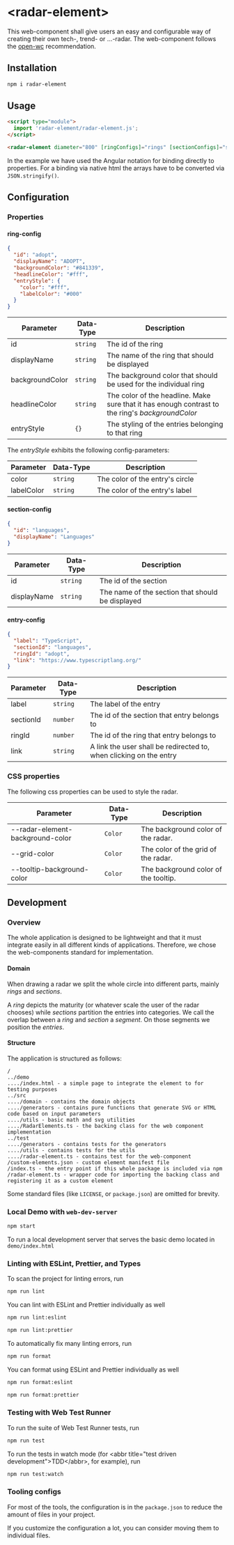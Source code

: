 # \<radar-element>
This web-component shall give users an easy and configurable way of creating their own tech-, trend- or ...-radar. The web-component follows the [open-wc](https://github.com/open-wc/open-wc) recommendation.

## Installation
```bash
npm i radar-element
```

## Usage
```html
<script type="module">
  import 'radar-element/radar-element.js';
</script>

<radar-element diameter="800" [ringConfigs]="rings" [sectionConfigs]="sections" [entryConfigs]="entries"></radar-element>
```

In the example we have used the Angular notation for binding directly to properties. For a binding via native html the arrays have to be converted via `JSON.stringify()`.

## Configuration

### Properties
#### ring-config

```json
{
  "id": "adopt",
  "displayName": "ADOPT",
  "backgroundColor": "#841339",
  "headlineColor": "#fff",
  "entryStyle": {
    "color": "#fff",
    "labelColor": "#000"
  }
}
```


| Parameter         | Data-Type     | Description                                                                                       |
| ----------------- | ------------- | ------------------------------------------------------------------------------------------------- |
| id                | `string`      | The id of the ring                                                                                |
| displayName       | `string`      | The name of the ring that should be displayed                                                     |
| backgroundColor   | `string`      | The background color that should be used for the individual ring                                  |
| headlineColor     | `string`      | The color of the headline. Make sure that it has enough contrast to the ring's *backgroundColor*  |
| entryStyle        | `{}`          | The styling of the entries belonging to that ring

The *entryStyle* exhibits the following config-parameters:

| Parameter         | Data-Type     | Description                                                                                       |
| ----------------- | ------------- | ------------------------------------------------------------------------------------------------- |
| color             | `string`      | The color of the entry's circle                                                                   |
| labelColor        | `string`      | The color of the entry's label                                                                    |


#### section-config

```json
{
  "id": "languages",
  "displayName": "Languages"  
}
```

| Parameter         | Data-Type     | Description                                                         |
| ----------------- | ------------- | ------------------------------------------------------------------- |
| id                | `string`      | The id of the section                                               |
| displayName       | `string`      | The name of the section that should be displayed                    | 

#### entry-config

```json
{
  "label": "TypeScript",
  "sectionId": "languages",
  "ringId": "adopt",
  "link": "https://www.typescriptlang.org/"
}
```

| Parameter         | Data-Type     | Description                                                         |
| ----------------- | ------------- | ------------------------------------------------------------------- |
| label             | `string`      | The label of the entry                                              |
| sectionId         | `number`      | The id of the section that entry belongs to                         |
| ringId            | `number`      | The id of the ring that entry belongs to                            |
| link              | `string`      | A link the user shall be redirected to, when clicking on the entry  |


### CSS properties
The following css properties can be used to style the radar.

| Parameter                         | Data-Type     | Description                           |
| --------------------------------- | ------------- | ------------------------------------- |
| --radar-element-background-color  | `Color`       | The background color of the radar.    |
| --grid-color                      | `Color`       | The color of the grid of the radar.   |
| --tooltip-background-color        | `Color`       | The background color of the tooltip.  |


## Development

### Overview
The whole application is designed to be lightweight and that it must integrate easily in all different kinds of applications. 
Therefore, we chose the web-components standard for implementation.  

#### Domain
When drawing a radar we split the whole circle into different parts, mainly *rings* and *sections*.

A *ring* depicts the maturity (or whatever scale the user of the radar chooses) while *sections* partition the entries into categories.
We call the overlap between a *ring* and *section* a *segment*. On those segments we position the *entries*.

#### Structure
The application is structured as follows:

```
/
../demo
..../index.html - a simple page to integrate the element to for testing purposes
../src
..../domain - contains the domain objects 
..../generators - contains pure functions that generate SVG or HTML code based on input parameters
..../utils - basic math and svg utilities
..../RadarElements.ts - the backing class for the web component implementation
../test
..../generators - contains tests for the generators
..../utils - contains tests for the utils
..../radar-element.ts - contains test for the web-component
/custom-elements.json - custom element manifest file
/index.ts - the entry point if this whole package is included via npm
/radar-element.ts - wrapper code for importing the backing class and registering it as a custom element
```
Some standard files (like `LICENSE`, or `package.json`) are omitted for brevity. 

### Local Demo with `web-dev-server`
```bash
npm start
```
To run a local development server that serves the basic demo located in `demo/index.html`


### Linting with ESLint, Prettier, and Types
To scan the project for linting errors, run
```bash
npm run lint
```

You can lint with ESLint and Prettier individually as well
```bash
npm run lint:eslint
```
```bash
npm run lint:prettier
```

To automatically fix many linting errors, run
```bash
npm run format
```

You can format using ESLint and Prettier individually as well
```bash
npm run format:eslint
```
```bash
npm run format:prettier
```

### Testing with Web Test Runner
To run the suite of Web Test Runner tests, run
```bash
npm run test
```

To run the tests in watch mode (for &lt;abbr title=&#34;test driven development&#34;&gt;TDD&lt;/abbr&gt;, for example), run

```bash
npm run test:watch
```


### Tooling configs

For most of the tools, the configuration is in the `package.json` to reduce the amount of files in your project.

If you customize the configuration a lot, you can consider moving them to individual files.

